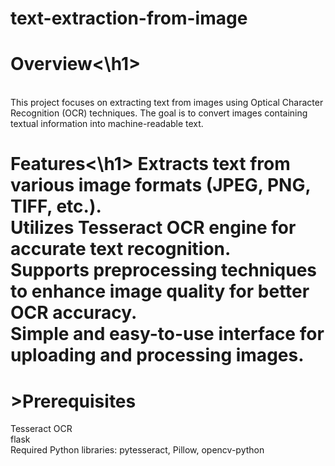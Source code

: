 # text-extraction-from-image

<h1>Overview<\h1></h1> <br>
This project focuses on extracting text from images using Optical Character Recognition (OCR) techniques. The goal is to convert images containing textual information into machine-readable text.

<h1>Features<\h1>
Extracts text from various image formats (JPEG, PNG, TIFF, etc.).<br>
Utilizes Tesseract OCR engine for accurate text recognition.<br>
Supports preprocessing techniques to enhance image quality for better OCR accuracy.<br>
Simple and easy-to-use interface for uploading and processing images.<br>
<h1>>Prerequisites</h1
Python 3.x<br>
Tesseract OCR<br>
flask<br>
Required Python libraries: pytesseract, Pillow, opencv-python
